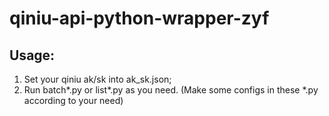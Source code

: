 # qiniu-api-python-wrapper-zyf

## Usage:
1. Set your qiniu ak/sk into ak_sk.json;
2. Run batch*.py or list*.py as you need. (Make some configs in these *.py according to your need)
